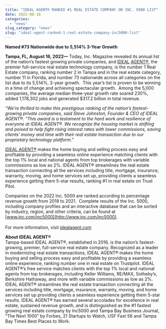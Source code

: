 ```yaml
---
title: "IDEAL AGENT® RANKED #1 REAL ESTATE COMPANY ON INC. 5000 LIST"
date: 2022-08-16
categories: 
  - "news"
slug_category: "news"
slug: "ideal-agent-ranked-1-real-estate-company-inc5000-list"
---
```


____Named #73 Nationwide due to 5,514% 3-Year Growth____

****Tampa, FL, August 16, 2022**—** Today, Inc. Magazine revealed its annual list of the nation’s fastest growing private companies, and [IDEAL](https://www.idealagent.com?utm_source=blog&utm_medium=pr&utm_campaign=inc500) [AGENT](https://www.idealagent.com?utm_source=blog&utm_medium=pr&utm_campaign=inc500)[®](https://www.idealagent.com?utm_source=blog&utm_medium=pr&utm_campaign=inc500), the premier full-service real estate technology company, is the number 1 Real Estate company, ranking number 2 in Tampa and in the real estate category, number 11 in Florida, and number 73 nationwide across all categories on the list due to its 5,514%, 3-year growth.  This year’s list is proven to be winning in a time of change and achieving spectacular growth.  Among the 5,000 companies, the average median three-year growth rate soared 230%, added 1,178,302 jobs and generated $317.2 billion in total revenue.  
  
_“We’re thrilled to make this prestigious ranking of the nation’s fastest-growing private companies, said Steve Johnston, Founder & CEO of IDEAL AGENT®. "This award is a testament to the hard work and resilience of everyone at IDEAL AGENT®. We recognize the housing market is shifting and poised to help fight rising interest rates with lower commissions, saving clients’ money and time with their real estate transaction due to our proprietary technology platform."_  
  
[IDEAL AGENT®](https://www.idealagent.com?utm_source=blog&utm_medium=pr&utm_campaign=inc500) makes the home buying and selling process easy and profitable by providing a seamless online experience matching clients with the top 1% local and national agents from top brokerages with variable commissions as low as 2%. IDEAL AGENT® streamlines the real estate transaction connecting all the services including title, mortgage, insurance, warranty, moving, and home services set up, providing clients a seamless experience getting them 5-star results, ranking #1 in real estate on Trust Pilot.  
  
Companies on the 2022 Inc. 5000 are ranked according to percentage revenue growth from 2018 to 2021.  Complete results of the Inc. 5000, including company profiles and an interactive database that can be sorted by industry, region, and other criteria, can be found at [www.inc.com/inc5000](http://www.inc.com/inc5000).  
[  
](http://idealagent.com/?source=pr)For more information, visit [idealagent.com](https://idealagent.com/)  
  
**About IDEAL AGENT®**  
Tampa-based IDEAL AGENT®, established in 2016, is the nation’s fastest-growing, premier, full-service real estate company. Recognized as a leader in modernizing real estate transactions, IDEAL AGENT® makes the home buying and selling process easy and profitable by providing a seamless online experience, ranking number one in real estate on Trustpilot. IDEAL AGENT®’s free service matches clients with the top 1% local and national agents from top brokerages, including Keller Williams, RE/MAX, Sotheby’s, Berkshire Hathaway, and more with variable commissions as low as 2%. IDEAL AGENT® streamlines the real estate transaction connecting all the services including title, mortgage, insurance, warranty, moving, and home services set up providing clients a seamless experience getting them 5-star results. IDEAL AGENT® has earned several accolades for excellence in real estate, sustained revenue growth, and is distinguished as the #1 fastest growing real estate company by Inc5000 and Tampa Bay Business Journal, “The Next 1000” by Forbes, 21 Startups to Watch, USF Fast 56 and Tampa Bay Times Best Places to Work.

###
